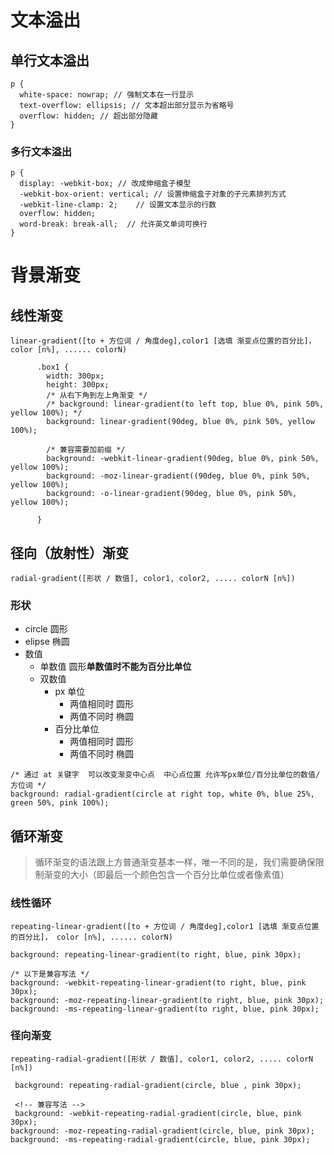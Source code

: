 # 文本溢出

## 单行文本溢出

```
p {
  white-space: nowrap; // 强制文本在一行显示
  text-overflow: ellipsis; // 文本超出部分显示为省略号
  overflow: hidden; // 超出部分隐藏
}
```

### 多行文本溢出

```
p {
  display: -webkit-box; // 改成伸缩盒子模型
  -webkit-box-orient: vertical; // 设置伸缩盒子对象的子元素排列方式
  -webkit-line-clamp: 2;    // 设置文本显示的行数
  overflow: hidden;
  word-break: break-all;  // 允许英文单词可换行
}
```

# 背景渐变

## 线性渐变

`linear-gradient([to + 方位词 / 角度deg],color1 [选填 渐变点位置的百分比]， color [n%], ...... colorN)`

```
      .box1 {
        width: 300px;
        height: 300px;
        /* 从右下角到左上角渐变 */
        /* background: linear-gradient(to left top, blue 0%, pink 50%, yellow 100%); */
        background: linear-gradient(90deg, blue 0%, pink 50%, yellow 100%);

        /* 兼容需要加前缀 */
        background: -webkit-linear-gradient(90deg, blue 0%, pink 50%, yellow 100%);
        background: -moz-linear-gradient((90deg, blue 0%, pink 50%, yellow 100%);
        background: -o-linear-gradient(90deg, blue 0%, pink 50%, yellow 100%);

      }
```

## 径向（放射性）渐变

`radial-gradient([形状 / 数值], color1, color2, ..... colorN [n%])`

### 形状

- circle 圆形
- elipse 椭圆
- 数值
  - 单数值 圆形**单数值时不能为百分比单位**
  - 双数值
    - px 单位
      - 两值相同时 圆形
      - 两值不同时 椭圆
    - 百分比单位
      - 两值相同时 圆形
      - 两值不同时 椭圆

```
/* 通过 at 关键字  可以改变渐变中心点  中心点位置 允许写px单位/百分比单位的数值/方位词 */
background: radial-gradient(circle at right top, white 0%, blue 25%, green 50%, pink 100%);
```

## 循环渐变

> 循环渐变的语法跟上方普通渐变基本一样，唯一不同的是，我们需要确保限制渐变的大小（即最后一个颜色包含一个百分比单位或者像素值）

### 线性循环

`repeating-linear-gradient([to + 方位词 / 角度deg],color1 [选填 渐变点位置的百分比]， color [n%], ...... colorN)`

```
background: repeating-linear-gradient(to right, blue, pink 30px);

/* 以下是兼容写法 */
background: -webkit-repeating-linear-gradient(to right, blue, pink 30px);
background: -moz-repeating-linear-gradient(to right, blue, pink 30px);
background: -ms-repeating-linear-gradient(to right, blue, pink 30px);
```

### 径向渐变

`repeating-radial-gradient([形状 / 数值], color1, color2, ..... colorN [n%])`

```
 background: repeating-radial-gradient(circle, blue , pink 30px);

 <!-- 兼容写法 -->
 background: -webkit-repeating-radial-gradient(circle, blue, pink 30px);
background: -moz-repeating-radial-gradient(circle, blue, pink 30px);
background: -ms-repeating-radial-gradient(circle, blue, pink 30px);
```
